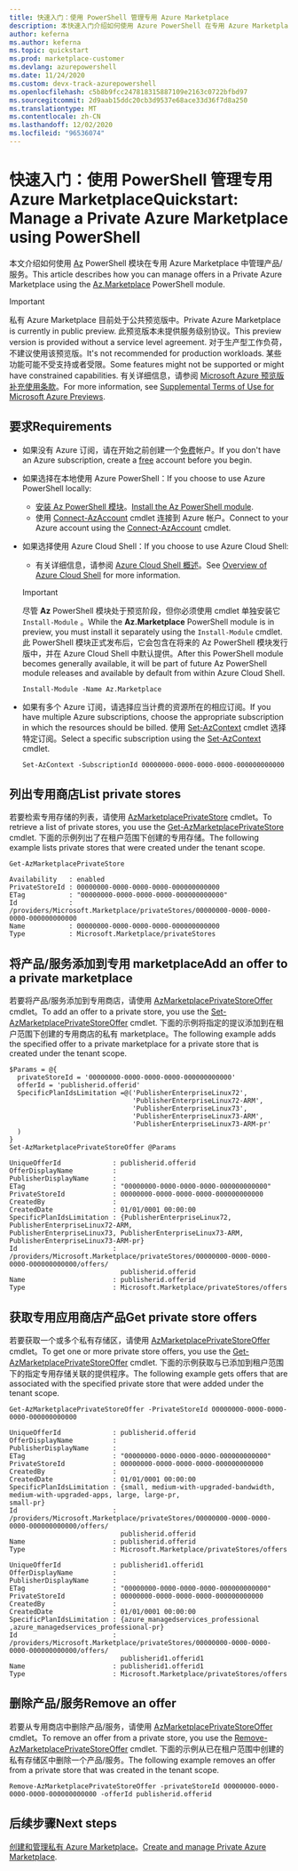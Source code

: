 ```yaml
---
title: 快速入门：使用 PowerShell 管理专用 Azure Marketplace
description: 本快速入门介绍如何使用 Azure PowerShell 在专用 Azure Marketplace 中管理产品/服务。
author: keferna
ms.author: keferna
ms.topic: quickstart
ms.prod: marketplace-customer
ms.devlang: azurepowershell
ms.date: 11/24/2020
ms.custom: devx-track-azurepowershell
ms.openlocfilehash: c5b8b9fcc247818315887109e2163c0722bfbd97
ms.sourcegitcommit: 2d9aab15ddc20cb3d9537e68ace33d36f7d8a250
ms.translationtype: MT
ms.contentlocale: zh-CN
ms.lasthandoff: 12/02/2020
ms.locfileid: "96536074"
---
```

# <a name="quickstart-manage-a-private-azure-marketplace-using-powershell"></a><span data-ttu-id="85d5b-103">快速入门：使用 PowerShell 管理专用 Azure Marketplace</span><span class="sxs-lookup"><span data-stu-id="85d5b-103">Quickstart: Manage a Private Azure Marketplace using PowerShell</span></span>

<span data-ttu-id="85d5b-104">本文介绍如何使用 [Az](/powershell/module/az.marketplace) PowerShell 模块在专用 Azure Marketplace 中管理产品/服务。</span><span class="sxs-lookup"><span data-stu-id="85d5b-104">This article describes how you can manage offers in a Private Azure Marketplace using the [Az.Marketplace](/powershell/module/az.marketplace) PowerShell module.</span></span>

> [!IMPORTANT]
> <span data-ttu-id="85d5b-105">私有 Azure Marketplace 目前处于公共预览版中。</span><span class="sxs-lookup"><span data-stu-id="85d5b-105">Private Azure Marketplace is currently in public preview.</span></span> <span data-ttu-id="85d5b-106">此预览版本未提供服务级别协议。</span><span class="sxs-lookup"><span data-stu-id="85d5b-106">This preview version is provided without a service level agreement.</span></span> <span data-ttu-id="85d5b-107">对于生产型工作负荷，不建议使用该预览版。</span><span class="sxs-lookup"><span data-stu-id="85d5b-107">It's not recommended for production workloads.</span></span> <span data-ttu-id="85d5b-108">某些功能可能不受支持或者受限。</span><span class="sxs-lookup"><span data-stu-id="85d5b-108">Some features might not be supported or might have constrained capabilities.</span></span> <span data-ttu-id="85d5b-109">有关详细信息，请参阅 [Microsoft Azure 预览版补充使用条款](https://azure.microsoft.com/support/legal/preview-supplemental-terms/)。</span><span class="sxs-lookup"><span data-stu-id="85d5b-109">For more information, see [Supplemental Terms of Use for Microsoft Azure Previews](https://azure.microsoft.com/support/legal/preview-supplemental-terms/).</span></span>

## <a name="requirements"></a><span data-ttu-id="85d5b-110">要求</span><span class="sxs-lookup"><span data-stu-id="85d5b-110">Requirements</span></span>

* <span data-ttu-id="85d5b-111">如果没有 Azure 订阅，请在开始之前创建一个[免费](https://azure.microsoft.com/free/)帐户。</span><span class="sxs-lookup"><span data-stu-id="85d5b-111">If you don't have an Azure subscription, create a [free](https://azure.microsoft.com/free/) account before you begin.</span></span>

* <span data-ttu-id="85d5b-112">如果选择在本地使用 Azure PowerShell：</span><span class="sxs-lookup"><span data-stu-id="85d5b-112">If you choose to use Azure PowerShell locally:</span></span>
  * <span data-ttu-id="85d5b-113">[安装 Az PowerShell 模块](/powershell/azure/install-az-ps)。</span><span class="sxs-lookup"><span data-stu-id="85d5b-113">[Install the Az PowerShell module](/powershell/azure/install-az-ps).</span></span>
  * <span data-ttu-id="85d5b-114">使用 [Connect-AzAccount](/powershell/module/az.accounts/connect-azaccount) cmdlet 连接到 Azure 帐户。</span><span class="sxs-lookup"><span data-stu-id="85d5b-114">Connect to your Azure account using the [Connect-AzAccount](/powershell/module/az.accounts/connect-azaccount) cmdlet.</span></span>
* <span data-ttu-id="85d5b-115">如果选择使用 Azure Cloud Shell：</span><span class="sxs-lookup"><span data-stu-id="85d5b-115">If you choose to use Azure Cloud Shell:</span></span>
  * <span data-ttu-id="85d5b-116">有关详细信息，请参阅 [Azure Cloud Shell 概述](https://docs.microsoft.com/azure/cloud-shell/overview)。</span><span class="sxs-lookup"><span data-stu-id="85d5b-116">See [Overview of Azure Cloud Shell](https://docs.microsoft.com/azure/cloud-shell/overview) for more information.</span></span>

  > [!IMPORTANT]
  > <span data-ttu-id="85d5b-117">尽管 **Az** PowerShell 模块处于预览阶段，但你必须使用 cmdlet 单独安装它 `Install-Module` 。</span><span class="sxs-lookup"><span data-stu-id="85d5b-117">While the **Az.Marketplace** PowerShell module is in preview, you must install it separately using the `Install-Module` cmdlet.</span></span> <span data-ttu-id="85d5b-118">此 PowerShell 模块正式发布后，它会包含在将来的 Az PowerShell 模块发行版中，并在 Azure Cloud Shell 中默认提供。</span><span class="sxs-lookup"><span data-stu-id="85d5b-118">After this PowerShell module becomes generally available, it will be part of future Az PowerShell module releases and available by default from within Azure Cloud Shell.</span></span>

  ```azurepowershell-interactive
  Install-Module -Name Az.Marketplace
  ```

* <span data-ttu-id="85d5b-119">如果有多个 Azure 订阅，请选择应当计费的资源所在的相应订阅。</span><span class="sxs-lookup"><span data-stu-id="85d5b-119">If you have multiple Azure subscriptions, choose the appropriate subscription in which the resources should be billed.</span></span> <span data-ttu-id="85d5b-120">使用 [Set-AzContext](/powershell/module/az.accounts/set-azcontext) cmdlet 选择特定订阅。</span><span class="sxs-lookup"><span data-stu-id="85d5b-120">Select a specific subscription using the [Set-AzContext](/powershell/module/az.accounts/set-azcontext) cmdlet.</span></span>

  ```azurepowershell-interactive
  Set-AzContext -SubscriptionId 00000000-0000-0000-0000-000000000000
  ```

## <a name="list-private-stores"></a><span data-ttu-id="85d5b-121">列出专用商店</span><span class="sxs-lookup"><span data-stu-id="85d5b-121">List private stores</span></span>

<span data-ttu-id="85d5b-122">若要检索专用存储的列表，请使用 [AzMarketplacePrivateStore](/powershell/module/az.marketplace/get-azmarketplaceprivatestore) cmdlet。</span><span class="sxs-lookup"><span data-stu-id="85d5b-122">To retrieve a list of private stores, you use the [Get-AzMarketplacePrivateStore](/powershell/module/az.marketplace/get-azmarketplaceprivatestore) cmdlet.</span></span> <span data-ttu-id="85d5b-123">下面的示例列出了在租户范围下创建的专用存储。</span><span class="sxs-lookup"><span data-stu-id="85d5b-123">The following example lists private stores that were created under the tenant scope.</span></span>

```azurepowershell-interactive
Get-AzMarketplacePrivateStore
```

```Output
Availability   : enabled
PrivateStoreId : 00000000-0000-0000-0000-000000000000
ETag           : "00000000-0000-0000-0000-000000000000"
Id             : /providers/Microsoft.Marketplace/privateStores/00000000-0000-0000-0000-000000000000
Name           : 00000000-0000-0000-0000-000000000000
Type           : Microsoft.Marketplace/privateStores
```

## <a name="add-an-offer-to-a-private-marketplace"></a><span data-ttu-id="85d5b-124">将产品/服务添加到专用 marketplace</span><span class="sxs-lookup"><span data-stu-id="85d5b-124">Add an offer to a private marketplace</span></span>

<span data-ttu-id="85d5b-125">若要将产品/服务添加到专用商店，请使用 [AzMarketplacePrivateStoreOffer](/powershell/module/az.marketplace/set-azmarketplaceprivatestoreoffer) cmdlet。</span><span class="sxs-lookup"><span data-stu-id="85d5b-125">To add an offer to a private store, you use the [Set-AzMarketplacePrivateStoreOffer](/powershell/module/az.marketplace/set-azmarketplaceprivatestoreoffer) cmdlet.</span></span> <span data-ttu-id="85d5b-126">下面的示例将指定的提议添加到在租户范围下创建的专用商店的私有 marketplace。</span><span class="sxs-lookup"><span data-stu-id="85d5b-126">The following example adds the specified offer to a private marketplace for a private store that is created under the tenant scope.</span></span>

```azurepowershell-interactive
$Params = @{
  privateStoreId = '00000000-0000-0000-0000-000000000000'
  offerId = 'publisherid.offerid'
  SpecificPlanIdsLimitation =@('PublisherEnterpriseLinux72',
                               'PublisherEnterpriseLinux72-ARM',
                               'PublisherEnterpriseLinux73',
                               'PublisherEnterpriseLinux73-ARM',
                               'PublisherEnterpriseLinux73-ARM-pr'
  )
}
Set-AzMarketplacePrivateStoreOffer @Params
```

```Output
UniqueOfferId             : publisherid.offerid
OfferDisplayName          :
PublisherDisplayName      :
ETag                      : "00000000-0000-0000-0000-000000000000"
PrivateStoreId            : 00000000-0000-0000-0000-000000000000
CreatedBy                 :
CreatedDate               : 01/01/0001 00:00:00
SpecificPlanIdsLimitation : {PublisherEnterpriseLinux72, PublisherEnterpriseLinux72-ARM,
PublisherEnterpriseLinux73, PublisherEnterpriseLinux73-ARM, PublisherEnterpriseLinux73-ARM-pr}
Id                        :
/providers/Microsoft.Marketplace/privateStores/00000000-0000-0000-0000-000000000000/offers/
                            publisherid.offerid
Name                      : publisherid.offerid
Type                      : Microsoft.Marketplace/privateStores/offers
```

## <a name="get-private-store-offers"></a><span data-ttu-id="85d5b-127">获取专用应用商店产品</span><span class="sxs-lookup"><span data-stu-id="85d5b-127">Get private store offers</span></span>

<span data-ttu-id="85d5b-128">若要获取一个或多个私有存储区，请使用 [AzMarketplacePrivateStoreOffer](/powershell/module/az.marketplace/get-azmarketplaceprivatestoreoffer) cmdlet。</span><span class="sxs-lookup"><span data-stu-id="85d5b-128">To get one or more private store offers, you use the [Get-AzMarketplacePrivateStoreOffer](/powershell/module/az.marketplace/get-azmarketplaceprivatestoreoffer) cmdlet.</span></span> <span data-ttu-id="85d5b-129">下面的示例获取与已添加到租户范围下的指定专用存储关联的提供程序。</span><span class="sxs-lookup"><span data-stu-id="85d5b-129">The following example gets offers that are associated with the specified private store that were added under the tenant scope.</span></span>

```azurepowershell-interactive
Get-AzMarketplacePrivateStoreOffer -PrivateStoreId 00000000-0000-0000-0000-000000000000
```

```Output
UniqueOfferId             : publisherid.offerid
OfferDisplayName          :
PublisherDisplayName      :
ETag                      : "00000000-0000-0000-0000-000000000000"
PrivateStoreId            : 00000000-0000-0000-0000-000000000000
CreatedBy                 :
CreatedDate               : 01/01/0001 00:00:00
SpecificPlanIdsLimitation : {small, medium-with-upgraded-bandwidth, medium-with-upgraded-apps, large, large-pr,
small-pr}
Id                        :
/providers/Microsoft.Marketplace/privateStores/00000000-0000-0000-0000-000000000000/offers/
                            publisherid.offerid
Name                      : publisherid.offerid
Type                      : Microsoft.Marketplace/privateStores/offers

UniqueOfferId             : publisherid1.offerid1
OfferDisplayName          :
PublisherDisplayName      :
ETag                      : "00000000-0000-0000-0000-000000000000"
PrivateStoreId            : 00000000-0000-0000-0000-000000000000
CreatedBy                 :
CreatedDate               : 01/01/0001 00:00:00
SpecificPlanIdsLimitation : {azure_managedservices_professional ,azure_managedservices_professional-pr}
Id                        :
/providers/Microsoft.Marketplace/privateStores/00000000-0000-0000-0000-000000000000/offers/
                            publisherid1.offerid1
Name                      : publisherid1.offerid1
Type                      : Microsoft.Marketplace/privateStores/offers
```

## <a name="remove-an-offer"></a><span data-ttu-id="85d5b-130">删除产品/服务</span><span class="sxs-lookup"><span data-stu-id="85d5b-130">Remove an offer</span></span>

<span data-ttu-id="85d5b-131">若要从专用商店中删除产品/服务，请使用 [AzMarketplacePrivateStoreOffer](/powershell/module/az.marketplace/remove-azmarketplaceprivatestoreoffer) cmdlet。</span><span class="sxs-lookup"><span data-stu-id="85d5b-131">To remove an offer from a private store, you use the [Remove-AzMarketplacePrivateStoreOffer](/powershell/module/az.marketplace/remove-azmarketplaceprivatestoreoffer) cmdlet.</span></span> <span data-ttu-id="85d5b-132">下面的示例从已在租户范围中创建的私有存储区中删除一个产品/服务。</span><span class="sxs-lookup"><span data-stu-id="85d5b-132">The following example removes an offer from a private store that was created in the tenant scope.</span></span>

```azurepowershell-interactive
Remove-AzMarketplacePrivateStoreOffer -privateStoreId 00000000-0000-0000-0000-000000000000 -offerId publisherid.offerid
```

## <a name="next-steps"></a><span data-ttu-id="85d5b-133">后续步骤</span><span class="sxs-lookup"><span data-stu-id="85d5b-133">Next steps</span></span>

<span data-ttu-id="85d5b-134">[创建和管理私有 Azure Marketplace](create-manage-private-azure-marketplace.md)。</span><span class="sxs-lookup"><span data-stu-id="85d5b-134">[Create and manage Private Azure Marketplace](create-manage-private-azure-marketplace.md).</span></span>
